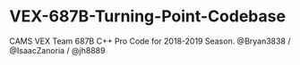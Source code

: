 # VEX-687B-Turning-Point-Codebase
CAMS VEX Team 687B C++ Pro Code for 2018-2019 Season.
@Bryan3838 / @IsaacZanoria / @jh8889
